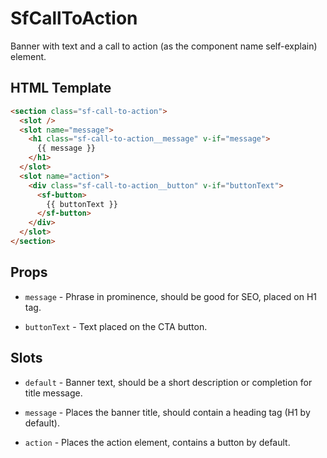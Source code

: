 # SfCallToAction

<!-- Write about general purpose of the component. Include screenshot (to be replaced with a live example once we migrate to vuepress) -->

Banner with text and a call to action (as the component name self-explain) element.

## HTML Template

<!-- Just paste HTML template. It's much better description than any other code -->

````html
<section class="sf-call-to-action">
  <slot />
  <slot name="message">
    <h1 class="sf-call-to-action__message" v-if="message">
      {{ message }}
    </h1>
  </slot>
  <slot name="action">
    <div class="sf-call-to-action__button" v-if="buttonText">
      <sf-button>
        {{ buttonText }}
      </sf-button>
    </div>
  </slot>
</section>
````
## Props

<!--Write down props and their purpose -->

- `message` - Phrase in prominence, should be good for SEO,
placed on H1 tag.

- `buttonText` - Text placed on the CTA button.

## Slots

<!-- Describe slots and their purpose -->

- `default` - Banner text, should be a short description
or completion for title message.

- `message` - Places the banner title, should contain a
heading tag (H1 by default).

- `action` - Places the action element, contains
a button by default.
